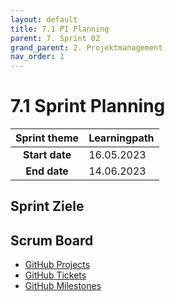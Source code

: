 ```yaml
---
layout: default
title: 7.1 PI Planning
parent: 7. Sprint 02
grand_parent: 2. Projektmanagement
nav_order: 1
---
```


# 7.1 Sprint Planning

| **Sprint theme** | Learningpath |
| :--------------: | ------------ |
|  **Start date**  | 16.05.2023   |
|   **End date**   | 14.06.2023   |

## Sprint Ziele

## Scrum Board

- [GitHub Projects](https://github.com/orgs/Cloud-native-engineering/projects/3)
- [GitHub Tickets](https://github.com/Cloud-native-engineering/sem01_aws/issues)
- [GitHub Milestones](https://github.com/Cloud-native-engineering/sem01_aws/milestones)
